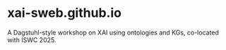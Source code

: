 # xai-sweb.github.io
A Dagstuhl-style workshop on XAI using ontologies and KGs, co-located with ISWC 2025.
